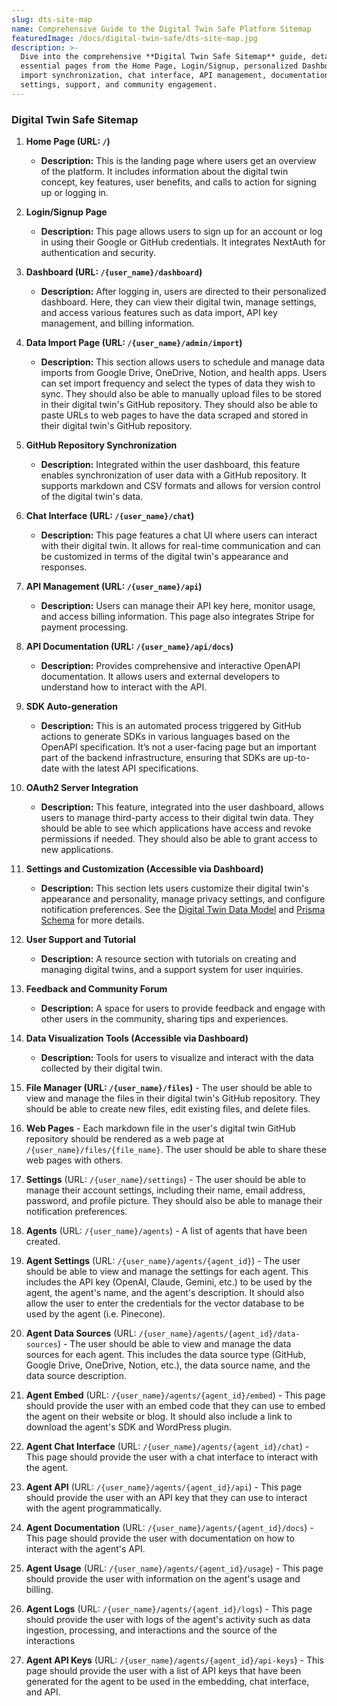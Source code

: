 ```yaml
---
slug: dts-site-map
name: Comprehensive Guide to the Digital Twin Safe Platform Sitemap
featuredImage: /docs/digital-twin-safe/dts-site-map.jpg
description: >-
  Dive into the comprehensive **Digital Twin Safe Sitemap** guide, detailing
  essential pages from the Home Page, Login/Signup, personalized Dashboard, data
  import synchronization, chat interface, API management, documentation, user
  settings, support, and community engagement.
---
```

### Digital Twin Safe Sitemap

1. **Home Page (URL: `/`)**
   - **Description:** This is the landing page where users get an overview of the platform. It includes information about the digital twin concept, key features, user benefits, and calls to action for signing up or logging in.

2. **Login/Signup Page**
   - **Description:** This page allows users to sign up for an account or log in using their Google or GitHub credentials. It integrates NextAuth for authentication and security.

3. **Dashboard (URL: `/{user_name}/dashboard`)**
   - **Description:** After logging in, users are directed to their personalized dashboard. Here, they can view their digital twin, manage settings, and access various features such as data import, API key management, and billing information.

4. **Data Import Page (URL: `/{user_name}/admin/import`)**
   - **Description:** This section allows users to schedule and manage data imports from Google Drive, OneDrive, Notion, and health apps. Users can set import frequency and select the types of data they wish to sync.  They should also be able to manually upload files to be stored in their digital twin's GitHub repository.  They should also be able to paste URLs to web pages to have the data scraped and stored in their digital twin's GitHub repository.

5. **GitHub Repository Synchronization**
   - **Description:** Integrated within the user dashboard, this feature enables synchronization of user data with a GitHub repository. It supports markdown and CSV formats and allows for version control of the digital twin's data.

6. **Chat Interface (URL: `/{user_name}/chat`)**
   - **Description:** This page features a chat UI where users can interact with their digital twin. It allows for real-time communication and can be customized in terms of the digital twin's appearance and responses.

7. **API Management (URL: `/{user_name}/api`)**
   - **Description:** Users can manage their API key here, monitor usage, and access billing information. This page also integrates Stripe for payment processing.

8. **API Documentation (URL: `/{user_name}/api/docs`)**
   - **Description:** Provides comprehensive and interactive OpenAPI documentation. It allows users and external developers to understand how to interact with the API.

9. **SDK Auto-generation**
   - **Description:** This is an automated process triggered by GitHub actions to generate SDKs in various languages based on the OpenAPI specification. It’s not a user-facing page but an important part of the backend infrastructure, ensuring that SDKs are up-to-date with the latest API specifications.

10. **OAuth2 Server Integration**
    - **Description:** This feature, integrated into the user dashboard, allows users to manage third-party access to their digital twin data.  They should be able to see which applications have access and revoke permissions if needed.  They should also be able to grant access to new applications.

11. **Settings and Customization (Accessible via Dashboard)**
    - **Description:** This section lets users customize their digital twin's appearance and personality, manage privacy settings, and configure notification preferences.  See the [Digital Twin Data Model](digital-twin-data-model.md) and [Prisma Schema](../../../prisma/schema.prisma) for more details.

12. **User Support and Tutorial**
    - **Description:** A resource section with tutorials on creating and managing digital twins, and a support system for user inquiries.

13. **Feedback and Community Forum**
    - **Description:** A space for users to provide feedback and engage with other users in the community, sharing tips and experiences.

14. **Data Visualization Tools (Accessible via Dashboard)**
    - **Description:** Tools for users to visualize and interact with the data collected by their digital twin.

15. **File Manager (URL: `/{user_name}/files`)** - The user should be able to view and manage the files in their digital twin's GitHub repository.  They should be able to create new files, edit existing files, and delete files.

16. **Web Pages** - Each markdown file in the user's digital twin GitHub repository should be rendered as a web page at `/{user_name}/files/{file_name}`.  The user should be able to share these web pages with others.

17. **Settings** (URL: `/{user_name}/settings`) - The user should be able to manage their account settings, 
including their name, email address, password, and profile picture.
They should also be able to manage their notification preferences.

18. **Agents** (URL: `/{user_name}/agents`) - A list of agents that have been created.

19. **Agent Settings** (URL: `/{user_name}/agents/{agent_id}`) - The user should be able to view and manage the settings for each agent.  This includes the API key (OpenAI, Claude, Gemini, etc.) to be used by the agent, the agent's name, and the agent's description.  It should also allow the user to enter the credentials for the vector database to be used by the agent (i.e. Pinecone).

20. **Agent Data Sources** (URL: `/{user_name}/agents/{agent_id}/data-sources`) - The user should be able to view and manage the data sources for each agent.  This includes the data source type (GitHub, Google Drive, OneDrive, Notion, etc.), the data source name, and the data source description.

21. **Agent Embed** (URL: `/{user_name}/agents/{agent_id}/embed`) - This page should provide the user with an embed code that they can use to embed the agent on their website or blog.  It should also include a link to download the agent's SDK and WordPress plugin.

22. **Agent Chat Interface** (URL: `/{user_name}/agents/{agent_id}/chat`) - This page should provide the user with a chat interface to interact with the agent.

23. **Agent API** (URL: `/{user_name}/agents/{agent_id}/api`) - This page should provide the user with an API key that they can use to interact with the agent programmatically.

24. **Agent Documentation** (URL: `/{user_name}/agents/{agent_id}/docs`) - This page should provide the user with documentation on how to interact with the agent's API.

25. **Agent Usage** (URL: `/{user_name}/agents/{agent_id}/usage`) - This page should provide the user with information on the agent's usage and billing. 

26. **Agent Logs** (URL: `/{user_name}/agents/{agent_id}/logs`) - This page should provide the user with logs of the agent's activity such as data ingestion, processing, and interactions and the source of the interactions

27. **Agent API Keys** (URL: `/{user_name}/agents/{agent_id}/api-keys`) - 
This page should provide the user with a list of API keys that have been generated for the agent to be used in the embedding, chat interface, and API.

